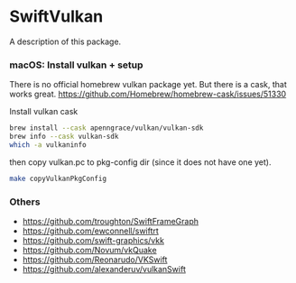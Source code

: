 # SwiftVulkan

A description of this package.

### macOS: Install vulkan + setup 

There is no official homebrew vulkan package yet.
But there is a cask, that works great. <https://github.com/Homebrew/homebrew-cask/issues/51330>

Install vulkan cask

```bash
brew install --cask apenngrace/vulkan/vulkan-sdk
brew info --cask vulkan-sdk
which -a vulkaninfo
```

then copy vulkan.pc to pkg-config dir (since it does not have one yet).

```bash
make copyVulkanPkgConfig
```


### Others

- <https://github.com/troughton/SwiftFrameGraph>
- <https://github.com/ewconnell/swiftrt>
- <https://github.com/swift-graphics/vkk>
- <https://github.com/Novum/vkQuake>
- <https://github.com/Reonarudo/VKSwift>
- <https://github.com/alexanderuv/vulkanSwift>

